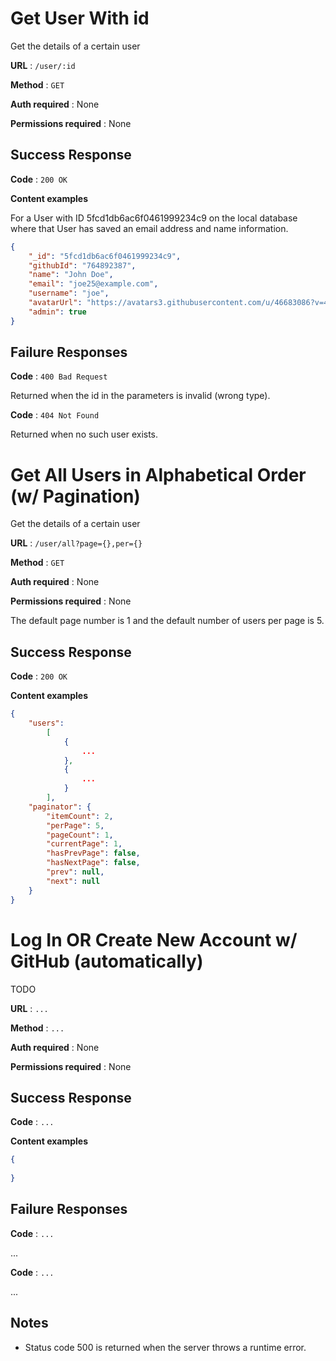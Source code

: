 # Get User With id

Get the details of a certain user

**URL** : `/user/:id`

**Method** : `GET`

**Auth required** : None

**Permissions required** : None

## Success Response

**Code** : `200 OK`

**Content examples**

For a User with ID 5fcd1db6ac6f0461999234c9 on the local database where that User has saved an
email address and name information.

```json
{
    "_id": "5fcd1db6ac6f0461999234c9",
    "githubId": "764892387",
    "name": "John Doe",
    "email": "joe25@example.com",
    "username": "joe",
    "avatarUrl": "https://avatars3.githubusercontent.com/u/46683086?v=4",
    "admin": true
}
```

## Failure Responses

**Code** : `400 Bad Request`

Returned when the id in the parameters is invalid (wrong type).

**Code** : `404 Not Found`

Returned when no such user exists.

# Get All Users in Alphabetical Order (w/ Pagination)

Get the details of a certain user

**URL** : `/user/all?page={},per={}`

**Method** : `GET`

**Auth required** : None

**Permissions required** : None

The default page number is 1 and the default number of users per page is 5.

## Success Response

**Code** : `200 OK`

**Content examples**


```json
{
    "users":
        [
            {
                ...
            },
            {
                ...
            }
        ],
    "paginator": {
        "itemCount": 2,
        "perPage": 5,
        "pageCount": 1,
        "currentPage": 1,
        "hasPrevPage": false,
        "hasNextPage": false,
        "prev": null,
        "next": null
    }
}
```

# Log In OR Create New Account w/ GitHub (automatically)

TODO

**URL** : `...`

**Method** : `...`

**Auth required** : None

**Permissions required** : None

## Success Response

**Code** : `...`

**Content examples**

```json
{
    
}
```

## Failure Responses

**Code** : `...`

...

**Code** : `...`

...

## Notes

* Status code 500 is returned when the server throws a runtime error.